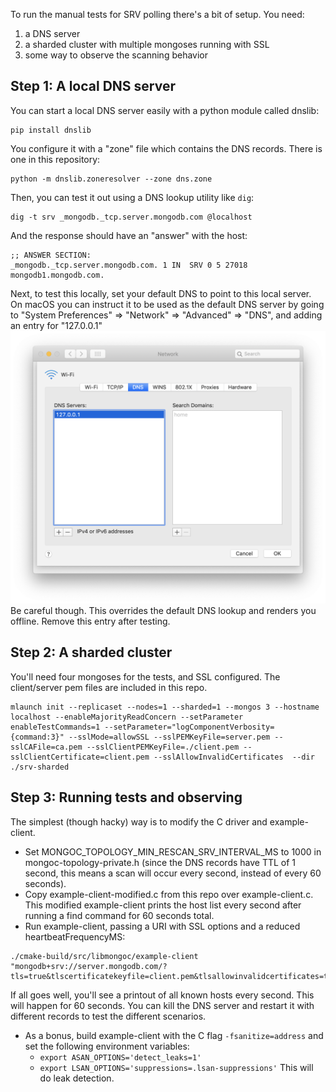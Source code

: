 To run the manual tests for SRV polling there's a bit of setup. You need:
1. a DNS server
2. a sharded cluster with multiple mongoses running with SSL
3. some way to observe the scanning behavior

## Step 1: A local DNS server ##
You can start a local DNS server easily with a python module called dnslib:
```
pip install dnslib
```

You configure it with a "zone" file which contains the DNS records. There is one in this repository:
```
python -m dnslib.zoneresolver --zone dns.zone
```

Then, you can test it out using a DNS lookup utility like `dig`:
```
dig -t srv _mongodb._tcp.server.mongodb.com @localhost
```

And the response should have an "answer" with the host:
```
;; ANSWER SECTION:
_mongodb._tcp.server.mongodb.com. 1 IN	SRV	0 5 27018 mongodb1.mongodb.com.
```

Next, to test this locally, set your default DNS to point to this local server. On macOS you can instruct it to be used as the default DNS server by going to "System Preferences" => "Network" => "Advanced" => "DNS", and adding an entry for "127.0.0.1"
![DNS setup](./dns-setup.png)
Be careful though. This overrides the default DNS lookup and renders you offline. Remove this entry after testing.

## Step 2: A sharded cluster ##
You'll need four mongoses for the tests, and SSL configured. The client/server pem files are included in this repo.

```
mlaunch init --replicaset --nodes=1 --sharded=1 --mongos 3 --hostname localhost --enableMajorityReadConcern --setParameter enableTestCommands=1 --setParameter="logComponentVerbosity={command:3}" --sslMode=allowSSL --sslPEMKeyFile=server.pem --sslCAFile=ca.pem --sslClientPEMKeyFile=./client.pem --sslClientCertificate=client.pem --sslAllowInvalidCertificates  --dir ./srv-sharded
```

## Step 3: Running tests and observing ##
The simplest (though hacky) way is to modify the C driver and example-client.
- Set MONGOC_TOPOLOGY_MIN_RESCAN_SRV_INTERVAL_MS to 1000 in mongoc-topology-private.h (since the DNS records have TTL of 1 second, this means a scan will occur every second, instead of every 60 seconds).
- Copy example-client-modified.c from this repo over example-client.c. This modified example-client prints the host list every second after running a find command for 60 seconds total.
- Run example-client, passing a URI with SSL options and a reduced heartbeatFrequencyMS:
```
./cmake-build/src/libmongoc/example-client "mongodb+srv://server.mongodb.com/?tls=true&tlscertificatekeyfile=client.pem&tlsallowinvalidcertificates=true&heartbeatFrequencyMS=500"
```
If all goes well, you'll see a printout of all known hosts every second. This will happen for 60 seconds. You can kill the DNS server and restart it with different records to test the different scenarios.
- As a bonus, build example-client with the C flag `-fsanitize=address` and set the following environment variables:
    - `export ASAN_OPTIONS='detect_leaks=1'`
    - `export LSAN_OPTIONS='suppressions=.lsan-suppressions'`
    This will do leak detection.

